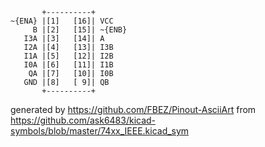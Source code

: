 

	       +----------+
	~{ENA} |[1]   [16]| VCC
	     B |[2]   [15]| ~{ENB}
	   I3A |[3]   [14]| A
	   I2A |[4]   [13]| I3B
	   I1A |[5]   [12]| I2B
	   I0A |[6]   [11]| I1B
	    QA |[7]   [10]| I0B
	   GND |[8]   [ 9]| QB
	       +----------+


generated by https://github.com/FBEZ/Pinout-AsciiArt from https://github.com/ask6483/kicad-symbols/blob/master/74xx_IEEE.kicad_sym